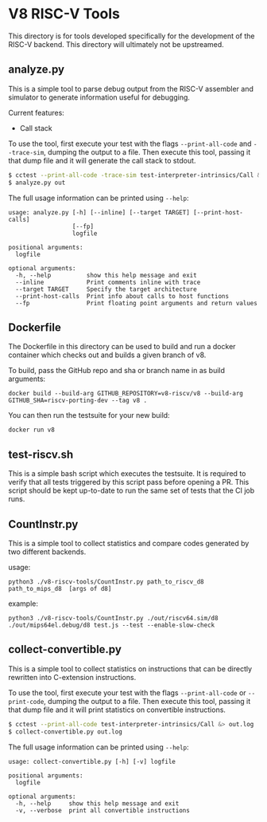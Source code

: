 # V8 RISC-V Tools

This directory is for tools developed specifically for the development of the RISC-V backend. This directory will ultimately not be upstreamed.

## analyze.py

This is a simple tool to parse debug output from the RISC-V assembler and
simulator to generate information useful for debugging.

Current features:
* Call stack

To use the tool, first execute your test with the flags `--print-all-code` and
`--trace-sim`, dumping the output to a file. Then execute this tool, passing
it that dump file and it will generate the call stack to stdout.
```bash
$ cctest --print-all-code -trace-sim test-interpreter-intrinsics/Call &> out
$ analyze.py out
```

The full usage information can be printed using `--help`:
```
usage: analyze.py [-h] [--inline] [--target TARGET] [--print-host-calls]
                  [--fp]
                  logfile

positional arguments:
  logfile

optional arguments:
  -h, --help          show this help message and exit
  --inline            Print comments inline with trace
  --target TARGET     Specify the target architecture
  --print-host-calls  Print info about calls to host functions
  --fp                Print floating point arguments and return values
```

## Dockerfile

The Dockerfile in this directory can be used to build and run a docker container which checks out and builds a given branch of v8.

To build, pass the GitHub repo and sha or branch name in as build arguments:
```
docker build --build-arg GITHUB_REPOSITORY=v8-riscv/v8 --build-arg GITHUB_SHA=riscv-porting-dev --tag v8 .
```

You can then run the testsuite for your new build:
```
docker run v8
```

## test-riscv.sh

This is a simple bash script which executes the testsuite. It is required to verify that all tests triggered by this script pass before opening a PR. This script should be kept up-to-date to run the same set of tests that the CI job runs.

## CountInstr.py

This is a simple tool to collect statistics and compare codes generated by two different backends.

usage:
```
python3 ./v8-riscv-tools/CountInstr.py path_to_riscv_d8 path_to_mips_d8  [args of d8]
```
example:
```
python3 ./v8-riscv-tools/CountInstr.py ./out/riscv64.sim/d8 ./out/mips64el.debug/d8 test.js --test --enable-slow-check
```

## collect-convertible.py 

This is a simple tool to collect statistics on instructions that can be directly rewritten into C-extension instructions.

To use the tool, first execute your test with the flags `--print-all-code` or
`--print-code`, dumping the output to a file. Then execute this tool, passing
it that dump file and it will print statistics on convertible instructions.
```bash
$ cctest --print-all-code test-interpreter-intrinsics/Call &> out.log
$ collect-convertible.py out.log
```

The full usage information can be printed using `--help`:
```
usage: collect-convertible.py [-h] [-v] logfile

positional arguments:
  logfile

optional arguments:
  -h, --help     show this help message and exit
  -v, --verbose  print all convertible instructions
```


